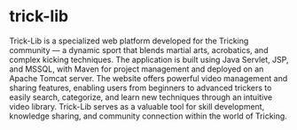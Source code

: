 # trick-lib
Trick-Lib is a specialized web platform developed for the Tricking community — a dynamic sport that blends martial arts, acrobatics, and complex kicking techniques. The application is built using Java Servlet, JSP, and MSSQL, with Maven for project management and deployed on an Apache Tomcat server.
The website offers powerful video management and sharing features, enabling users from beginners to advanced trickers to easily search, categorize, and learn new techniques through an intuitive video library. Trick-Lib serves as a valuable tool for skill development, knowledge sharing, and community connection within the world of Tricking.
